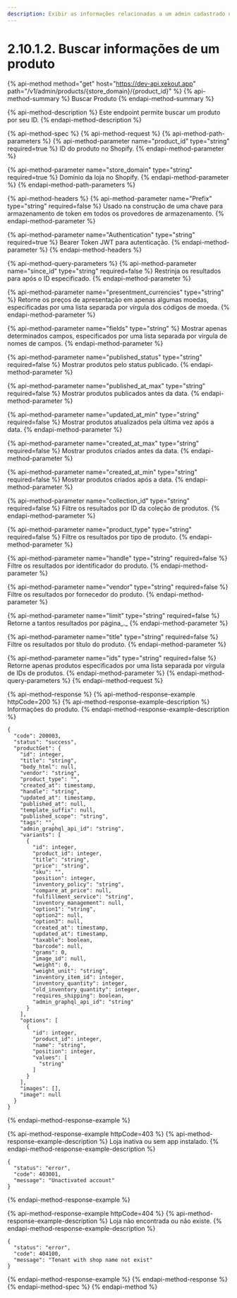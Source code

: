 ```yaml
---
description: Exibir as informações relacionadas a um admin cadastrado na plataforma.
---
```


# 2.10.1.2. Buscar informações de um produto

{% api-method method="get" host="https://dev-api.xekout.app" path="/v1/admin/products/{store\_domain}/{product\_id}" %}
{% api-method-summary %}
Buscar Produto
{% endapi-method-summary %}

{% api-method-description %}
Este endpoint permite buscar um produto por seu ID.
{% endapi-method-description %}

{% api-method-spec %}
{% api-method-request %}
{% api-method-path-parameters %}
{% api-method-parameter name="product\_id" type="string" required=true %}
ID do produto no Shopify.
{% endapi-method-parameter %}

{% api-method-parameter name="store\_domain" type="string" required=true %}
Domínio da loja no Shopify.
{% endapi-method-parameter %}
{% endapi-method-path-parameters %}

{% api-method-headers %}
{% api-method-parameter name="Prefix" type="string" required=false %}
Usado na construção de uma chave para armazenamento de token em todos os provedores de armazenamento.
{% endapi-method-parameter %}

{% api-method-parameter name="Authentication" type="string" required=true %}
Bearer Token JWT para autenticação.
{% endapi-method-parameter %}
{% endapi-method-headers %}

{% api-method-query-parameters %}
{% api-method-parameter name="since\_id" type="string" required=false %}
Restrinja os resultados para após o ID especificado.
{% endapi-method-parameter %}

{% api-method-parameter name="presentment\_currencies" type="string" %}
Retorne os preços de apresentação em apenas algumas moedas, especificadas por uma lista separada por vírgula dos códigos de moeda.
{% endapi-method-parameter %}

{% api-method-parameter name="fields" type="string" %}
Mostrar apenas determinados campos, especificados por uma lista separada por vírgula de nomes de campos.
{% endapi-method-parameter %}

{% api-method-parameter name="published\_status" type="string" required=false %}
Mostrar produtos pelo status publicado.
{% endapi-method-parameter %}

{% api-method-parameter name="published\_at\_max" type="string" required=false %}
Mostrar produtos publicados antes da data.
{% endapi-method-parameter %}

{% api-method-parameter name="updated\_at\_min" type="string" required=false %}
Mostrar produtos atualizados pela última vez após a data.
{% endapi-method-parameter %}

{% api-method-parameter name="created\_at\_max" type="string" required=false %}
Mostrar produtos criados antes da data.
{% endapi-method-parameter %}

{% api-method-parameter name="created\_at\_min" type="string" required=false %}
Mostrar produtos criados após a data.
{% endapi-method-parameter %}

{% api-method-parameter name="collection\_id" type="string" required=false %}
Filtre os resultados por ID da coleção de produtos.
{% endapi-method-parameter %}

{% api-method-parameter name="product\_type" type="string" required=false %}
Filtre os resultados por tipo de produto.
{% endapi-method-parameter %}

{% api-method-parameter name="handle" type="string" required=false %}
Filtre os resultados por identificador do produto.
{% endapi-method-parameter %}

{% api-method-parameter name="vendor" type="string" required=false %}
Filtre os resultados por fornecedor do produto.
{% endapi-method-parameter %}

{% api-method-parameter name="limit" type="string" required=false %}
Retorne a tantos resultados por página_._
{% endapi-method-parameter %}

{% api-method-parameter name="title" type="string" required=false %}
Filtre os resultados por título do produto.
{% endapi-method-parameter %}

{% api-method-parameter name="ids" type="string" required=false %}
Retorne apenas produtos especificados por uma lista separada por vírgula de IDs de produtos.
{% endapi-method-parameter %}
{% endapi-method-query-parameters %}
{% endapi-method-request %}

{% api-method-response %}
{% api-method-response-example httpCode=200 %}
{% api-method-response-example-description %}
Informações do produto.
{% endapi-method-response-example-description %}

```text
{
  "code": 200003,
  "status": "success",
  "productGet": {
    "id": integer,
    "title": "string",
    "body_html": null,
    "vendor": "string",
    "product_type": "",
    "created_at": timestamp,
    "handle": "string",
    "updated_at": timestamp,
    "published_at": null,
    "template_suffix": null,
    "published_scope": "string",
    "tags": "",
    "admin_graphql_api_id": "string",
    "variants": [
      {
        "id": integer,
        "product_id": integer,
        "title": "string",
        "price": "string",
        "sku": "",
        "position": integer,
        "inventory_policy": "string",
        "compare_at_price": null,
        "fulfillment_service": "string",
        "inventory_management": null,
        "option1": "string",
        "option2": null,
        "option3": null,
        "created_at": timestamp,
        "updated_at": timestamp,
        "taxable": boolean,
        "barcode": null,
        "grams": 0,
        "image_id": null,
        "weight": 0,
        "weight_unit": "string",
        "inventory_item_id": integer,
        "inventory_quantity": integer,
        "old_inventory_quantity": integer,
        "requires_shipping": boolean,
        "admin_graphql_api_id": "string"
      }
    ],
    "options": [
      {
        "id": integer,
        "product_id": integer,
        "name": "string",
        "position": integer,
        "values": [
          "string"
        ]
      }
    ],
    "images": [],
    "image": null
  }
}
```
{% endapi-method-response-example %}

{% api-method-response-example httpCode=403 %}
{% api-method-response-example-description %}
Loja inativa ou sem app instalado.
{% endapi-method-response-example-description %}

```text
{
  "status": "error",
  "code": 403001,
  "message": "Unactivated account"
}
```
{% endapi-method-response-example %}

{% api-method-response-example httpCode=404 %}
{% api-method-response-example-description %}
Loja não encontrada ou não existe.
{% endapi-method-response-example-description %}

```text
{
  "status": "error",
  "code": 404100,
  "message": "Tenant with shop name not exist"
}
```
{% endapi-method-response-example %}
{% endapi-method-response %}
{% endapi-method-spec %}
{% endapi-method %}

